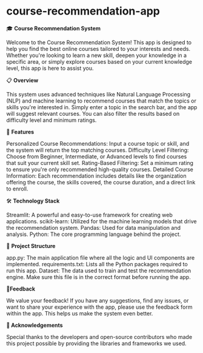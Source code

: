 # course-recommendation-app

🎓 **Course Recommendation System**

Welcome to the Course Recommendation System! This app is designed to help you find the best online courses tailored to your interests and needs. Whether you're looking to learn a new skill, deepen your knowledge in a specific area, or simply explore courses based on your current knowledge level, this app is here to assist you.

📋 **Overview**

This system uses advanced techniques like Natural Language Processing (NLP) and machine learning to recommend courses that match the topics or skills you're interested in. Simply enter a topic in the search bar, and the app will suggest relevant courses. You can also filter the results based on difficulty level and minimum ratings.

🚀 **Features**

Personalized Course Recommendations: Input a course topic or skill, and the system will return the top matching courses.
Difficulty Level Filtering: Choose from Beginner, Intermediate, or Advanced levels to find courses that suit your current skill set.
Rating-Based Filtering: Set a minimum rating to ensure you're only recommended high-quality courses.
Detailed Course Information: Each recommendation includes details like the organization offering the course, the skills covered, the course duration, and a direct link to enroll.

🛠️ **Technology Stack**

Streamlit: A powerful and easy-to-use framework for creating web applications.
scikit-learn: Utilized for the machine learning models that drive the recommendation system.
Pandas: Used for data manipulation and analysis.
Python: The core programming language behind the project.

📂 **Project Structure**

app.py: The main application file where all the logic and UI components are implemented.
requirements.txt: Lists all the Python packages required to run this app.
Dataset: The data used to train and test the recommendation engine. Make sure this file is in the correct format before running the app.

🌟**Feedback**

We value your feedback! If you have any suggestions, find any issues, or want to share your experience with the app, please use the feedback form within the app. This helps us make the system even better.

**🙌 Acknowledgements**

Special thanks to the developers and open-source contributors who made this project possible by providing the libraries and frameworks we used.
